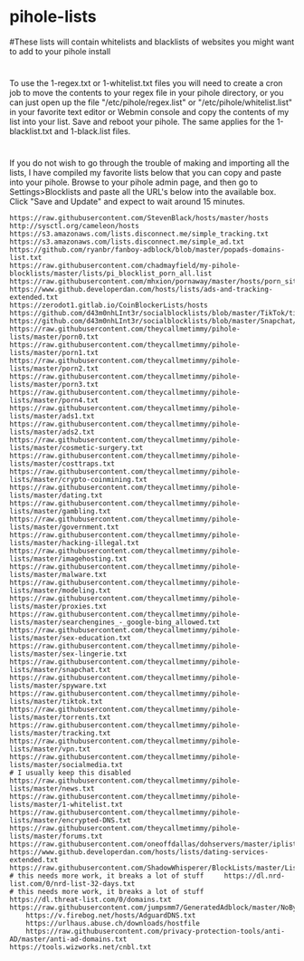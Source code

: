 # pihole-lists
#These lists will contain whitelists and blacklists of websites you might want to add to your pihole install
#
#
To use the 1-regex.txt or 1-whitelist.txt files you will need to create a cron job to move the contents 
to your regex file in your pihole directory, or you can just open up the file "/etc/pihole/regex.list" or "/etc/pihole/whitelist.list" 
in your favorite text editor or Webmin console and copy
the contents of my list into your list. Save and reboot your pihole. The same applies for the 1-blacklist.txt and 1-black.list files.
#
#
If you do not wish to go through the trouble of making and importing all the lists, I have compiled my favorite lists below that you can copy and paste into your pihole. Browse to your pihole admin page, and then go to Settings>Blocklists and paste all the URL's below into the available box. Click "Save and Update" and expect to wait around 15 minutes.

	https://raw.githubusercontent.com/StevenBlack/hosts/master/hosts	
	http://sysctl.org/cameleon/hosts	
	https://s3.amazonaws.com/lists.disconnect.me/simple_tracking.txt	
	https://s3.amazonaws.com/lists.disconnect.me/simple_ad.txt	
	https://github.com/ryanbr/fanboy-adblock/blob/master/popads-domains-list.txt	
	https://raw.githubusercontent.com/chadmayfield/my-pihole-blocklists/master/lists/pi_blocklist_porn_all.list	
	https://raw.githubusercontent.com/mhxion/pornaway/master/hosts/porn_sites.txt	
	https://www.github.developerdan.com/hosts/lists/ads-and-tracking-extended.txt	
	https://zerodot1.gitlab.io/CoinBlockerLists/hosts	
	https://github.com/d43m0nhLInt3r/socialblocklists/blob/master/TikTok/tiktokblocklist.txt	
	https://github.com/d43m0nhLInt3r/socialblocklists/blob/master/Snapchat/snapchatblocklist.txt	
	https://raw.githubusercontent.com/theycallmetimmy/pihole-lists/master/porn0.txt	
	https://raw.githubusercontent.com/theycallmetimmy/pihole-lists/master/porn1.txt	
	https://raw.githubusercontent.com/theycallmetimmy/pihole-lists/master/porn2.txt	
	https://raw.githubusercontent.com/theycallmetimmy/pihole-lists/master/porn3.txt	
	https://raw.githubusercontent.com/theycallmetimmy/pihole-lists/master/porn4.txt	
	https://raw.githubusercontent.com/theycallmetimmy/pihole-lists/master/ads1.txt	
	https://raw.githubusercontent.com/theycallmetimmy/pihole-lists/master/ads2.txt	
	https://raw.githubusercontent.com/theycallmetimmy/pihole-lists/master/cosmetic-surgery.txt	
	https://raw.githubusercontent.com/theycallmetimmy/pihole-lists/master/costtraps.txt	
	https://raw.githubusercontent.com/theycallmetimmy/pihole-lists/master/crypto-coinmining.txt	
	https://raw.githubusercontent.com/theycallmetimmy/pihole-lists/master/dating.txt	
	https://raw.githubusercontent.com/theycallmetimmy/pihole-lists/master/gambling.txt	
	https://raw.githubusercontent.com/theycallmetimmy/pihole-lists/master/government.txt	
	https://raw.githubusercontent.com/theycallmetimmy/pihole-lists/master/hacking-illegal.txt	
	https://raw.githubusercontent.com/theycallmetimmy/pihole-lists/master/imagehosting.txt	
	https://raw.githubusercontent.com/theycallmetimmy/pihole-lists/master/malware.txt	
	https://raw.githubusercontent.com/theycallmetimmy/pihole-lists/master/modeling.txt	
	https://raw.githubusercontent.com/theycallmetimmy/pihole-lists/master/proxies.txt	
	https://raw.githubusercontent.com/theycallmetimmy/pihole-lists/master/searchengines_-_google-bing_allowed.txt	
	https://raw.githubusercontent.com/theycallmetimmy/pihole-lists/master/sex-education.txt	
	https://raw.githubusercontent.com/theycallmetimmy/pihole-lists/master/sex-lingerie.txt	
	https://raw.githubusercontent.com/theycallmetimmy/pihole-lists/master/snapchat.txt	
	https://raw.githubusercontent.com/theycallmetimmy/pihole-lists/master/spyware.txt	
	https://raw.githubusercontent.com/theycallmetimmy/pihole-lists/master/tiktok.txt	
	https://raw.githubusercontent.com/theycallmetimmy/pihole-lists/master/torrents.txt	
	https://raw.githubusercontent.com/theycallmetimmy/pihole-lists/master/tracking.txt	
	https://raw.githubusercontent.com/theycallmetimmy/pihole-lists/master/vpn.txt	
	https://raw.githubusercontent.com/theycallmetimmy/pihole-lists/master/socialmedia.txt	
	# I usually keep this disabled    https://raw.githubusercontent.com/theycallmetimmy/pihole-lists/master/news.txt	
	https://raw.githubusercontent.com/theycallmetimmy/pihole-lists/master/1-whitelist.txt	
	https://raw.githubusercontent.com/theycallmetimmy/pihole-lists/master/encrypted-DNS.txt	
	https://raw.githubusercontent.com/theycallmetimmy/pihole-lists/master/forums.txt
	https://raw.githubusercontent.com/oneoffdallas/dohservers/master/iplist.txt	
	https://www.github.developerdan.com/hosts/lists/dating-services-extended.txt	
	https://raw.githubusercontent.com/ShadowWhisperer/BlockLists/master/Lists/Adult	
	# this needs more work, it breaks a lot of stuff     https://dl.nrd-list.com/0/nrd-list-32-days.txt	
	# this needs more work, it breaks a lot of stuff     https://dl.threat-list.com/0/domains.txt	
	https://raw.githubusercontent.com/jumpsmm7/GeneratedAdblock/master/NoBypass.list
        https://v.firebog.net/hosts/AdguardDNS.txt
        https://urlhaus.abuse.ch/downloads/hostfile
        https://raw.githubusercontent.com/privacy-protection-tools/anti-AD/master/anti-ad-domains.txt
 	https://tools.wizworks.net/cnbl.txt
